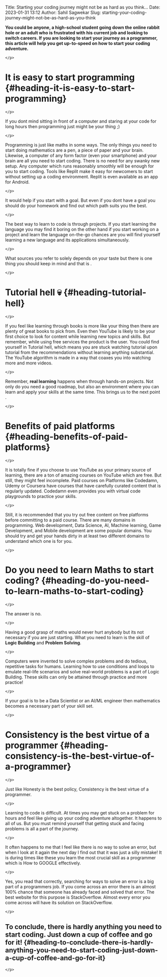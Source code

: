 Title: Starting your coding journey might not be as hard as you think…
Date: 2023-01-31 13:12
Author: Sahil Sagwekar
Slug: starting-your-coding-journey-might-not-be-as-hard-as-you-think

**You could be anyone, a high-school student going down the online rabbit hole or an adult who is frustrated with his current job and looking to switch careers. If you are looking to start your journey as a programmer, this article will help you get up-to-speed on how to start your coding adventure.**

```{=html}
</p>
```
**It is easy to start programming** {#heading-it-is-easy-to-start-programming}
===================================

```{=html}
</p>
```
If you dont mind sitting in front of a computer and staring at your code for long hours then programming just might be your thing ;)

```{=html}
</p>
```
Programming is just like maths in some ways. The only things you need to start doing mathematics are a pen, a piece of paper and your brain. Likewise, a computer of any form factor (even your smartphone) and your brain are all you need to start coding. There is no need for any swanky new setup. Any computer which runs reasonably smoothly will be enough for you to start coding. Tools like Replit make it easy for newcomers to start without setting up a coding environment. Replit is even available as an app for Android.

```{=html}
</p>
```
It would help if you start with a goal. But even if you dont have a goal you should do your homework and find out which path suits you the best.

```{=html}
</p>
```
The best way to learn to code is through projects. If you start learning the language you may find it boring on the other hand if you start working on a project and learn the language on-the-go chances are you will find yourself learning a new language and its applications simultaneously.

```{=html}
</p>
```
What sources you refer to solely depends on your taste but there is one thing you should keep in mind and that is .

```{=html}
</p>
```
**Tutorial hell** 💀 {#heading-tutorial-hell}
===================

```{=html}
</p>
```
If you feel like learning through books is more like your thing then there are plenty of great books to pick from. Even then YouTube is likely to be your first choice to look for content while learning new topics and skills. But remember, while using free services the product is the user. You could find yourself in Tutorial hell, which means you are stuck watching tutorial upon tutorial from the recommendations without learning anything substantial. The YouTube algorithm is made in a way that coaxes you into watching more and more videos.

```{=html}
</p>
```
Remember, **real learning** happens when through hands-on projects. Not only do you need a good roadmap, but also an environment where you can learn and apply your skills at the same time. This brings us to the next point .

```{=html}
</p>
```
**Benefits of paid platforms** {#heading-benefits-of-paid-platforms}
==============================

```{=html}
</p>
```
It is totally fine if you choose to use YouTube as your primary source of learning, there are a ton of amazing courses on YouTube which are free. But still, they might feel incomplete. Paid courses on Platforms like Codedamn, Udemy or Coursera have courses that have carefully curated content that is regularly updated. Codedamn even provides you with virtual code playgrounds to practice your skills.

```{=html}
</p>
```
Still, it is recommended that you try out free content on free platforms before committing to a paid course. There are many domains in programming. Web development, Data Science, AI, Machine learning, Game Development, and Mobile development are some popular domains. You should try and get your hands dirty in at least two different domains to understand which one is for you.

```{=html}
</p>
```
**Do you need to learn Maths to start coding?** {#heading-do-you-need-to-learn-maths-to-start-coding}
===============================================

```{=html}
</p>
```
The answer is no.

```{=html}
</p>
```
Having a good grasp of maths would never hurt anybody but its not necessary if you are just starting. What you need to learn is the skill of **Logic Building** and **Problem Solving**.

```{=html}
</p>
```
Computers were invented to solve complex problems and do tedious, repetitive tasks for humans. Learning how to use conditions and loops to emulate real-life scenarios and solve real-world problems is a part of Logic Building. These skills can only be attained through practice and more practice!

```{=html}
</p>
```
If your goal is to be a Data Scientist or an AI/ML engineer then mathematics becomes a necessary part of your skill set.

```{=html}
</p>
```
**Consistency is the best virtue of a programmer** {#heading-consistency-is-the-best-virtue-of-a-programmer}
==================================================

```{=html}
</p>
```
Just like Honesty is the best policy, Consistency is the best virtue of a programmer.

```{=html}
</p>
```
Learning to code is difficult. At times you may get stuck on a problem for hours and feel like giving up your coding adventure altogether. It happens to all of us. But you must remind yourself that getting stuck and facing problems is all a part of the journey.

```{=html}
</p>
```
It often happens to me that I feel like there is no way to solve an error, but when I look at it again the next day I find out that it was just a silly mistake! It is during times like these you learn the most crucial skill as a programmer which is How to GOOGLE effectively.

```{=html}
</p>
```
Yes, you read that correctly, searching for ways to solve an error is a big part of a programmers job. If you come across an error there is an almost 100% chance that someone has already faced and solved that error. The best website for this purpose is StackOverflow. Almost every error you come across will have its solution on StackOverflow.

```{=html}
</p>
```
**To conclude, there is hardly anything you need to start coding. Just down a cup of coffee and go for it!** {#heading-to-conclude-there-is-hardly-anything-you-need-to-start-coding-just-down-a-cup-of-coffee-and-go-for-it}
------------------------------------------------------------------------------------------------------------

```{=html}
</p>
```
